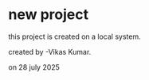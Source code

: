 # new project 

this project is created on a local system.


created by -Vikas Kumar.

on 28 july 2025